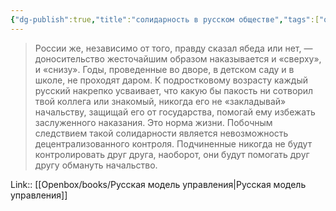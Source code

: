 ```yaml
---
{"dg-publish":true,"title":"солидарность в русском обществе","tags":["quotes"],"date":"2023-12-19T20:52:07+03:00","modified_at":"2024-01-24T10:29:29+03:00","aliases":"солидарность в русском обществе","dg-path":"/quotes/202312192052.md","permalink":"/quotes/202312192052/","dgPassFrontmatter":true}
---
```



> России же, независимо от того, правду сказал ябеда или нет, — доносительство жесточайшим образом наказывается и «сверху», и «снизу». Годы, проведенные во дворе, в детском саду и в школе, не проходят даром. К подростковому возрасту каждый русский накрепко усваивает, что какую бы пакость ни сотворил твой коллега или знакомый, никогда его не «закладывай» начальству, защищай его от государства, помогай ему избежать заслуженного наказания. Это норма жизни. Побочным следствием такой солидарности является невозможность децентрализованного контроля. Подчиненные никогда не будут контролировать друг друга, наоборот, они будут помогать друг другу обмануть начальство.

Link:: [[Openbox/books/Русская модель управления|Русская модель управления]]
